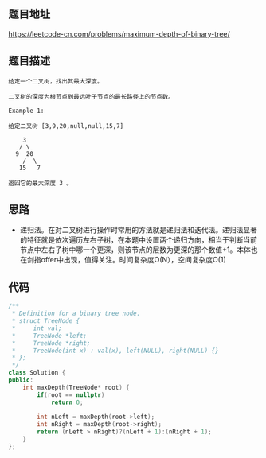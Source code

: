 ## 题目地址
https://leetcode-cn.com/problems/maximum-depth-of-binary-tree/

## 题目描述
```
给定一个二叉树，找出其最大深度。

二叉树的深度为根节点到最远叶子节点的最长路径上的节点数。

Example 1:

给定二叉树 [3,9,20,null,null,15,7]

    3
   / \
  9  20
    /  \
   15   7

返回它的最大深度 3 。
```

## 思路

- 递归法。在对二叉树进行操作时常用的方法就是递归法和迭代法。递归法显著的特征就是依次遍历左右子树，在本题中设置两个递归方向，相当于判断当前节点中左右子树中哪一个更深，则该节点的层数为更深的那个数值+1。本体也在剑指offer中出现，值得关注。时间复杂度O(N），空间复杂度O(1)



## 代码
```c++
/**
 * Definition for a binary tree node.
 * struct TreeNode {
 *     int val;
 *     TreeNode *left;
 *     TreeNode *right;
 *     TreeNode(int x) : val(x), left(NULL), right(NULL) {}
 * };
 */
class Solution {
public:
    int maxDepth(TreeNode* root) {
        if(root == nullptr)
            return 0;
        
        int nLeft = maxDepth(root->left);
        int nRight = maxDepth(root->right);
        return (nLeft > nRight)?(nLeft + 1):(nRight + 1);
    }
};
```
